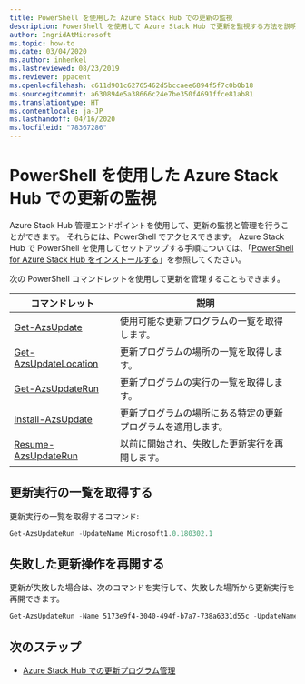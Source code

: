 ```yaml
---
title: PowerShell を使用した Azure Stack Hub での更新の監視
description: PowerShell を使用して Azure Stack Hub で更新を監視する方法を説明します
author: IngridAtMicrosoft
ms.topic: how-to
ms.date: 03/04/2020
ms.author: inhenkel
ms.lastreviewed: 08/23/2019
ms.reviewer: ppacent
ms.openlocfilehash: c611d901c62765462d5bccaee6894f5f7c0b0b18
ms.sourcegitcommit: a630894e5a38666c24e7be350f4691ffce81ab81
ms.translationtype: HT
ms.contentlocale: ja-JP
ms.lasthandoff: 04/16/2020
ms.locfileid: "78367286"
---
```

# <a name="monitor-updates-in-azure-stack-hub-using-powershell"></a>PowerShell を使用した Azure Stack Hub での更新の監視

Azure Stack Hub 管理エンドポイントを使用して、更新の監視と管理を行うことができます。 それらには、PowerShell でアクセスできます。 Azure Stack Hub で PowerShell を使用してセットアップする手順については、「[PowerShell for Azure Stack Hub をインストールする](azure-stack-powershell-install.md)」を参照してください。

次の PowerShell コマンドレットを使用して更新を管理することもできます。

| コマンドレット | 説明 |
|------------------------------------------------------|-------------|
| [Get-AzsUpdate](https://docs.microsoft.com/powershell/module/azs.update.admin/Get-AzsUpdate?view=azurestackps-1.8.0) | 使用可能な更新プログラムの一覧を取得します。 |
| [Get-AzsUpdateLocation](https://docs.microsoft.com/powershell/module/azs.update.admin/Get-AzsUpdateLocation?view=azurestackps-1.8.0)| 更新プログラムの場所の一覧を取得します。 |
| [Get-AzsUpdateRun](https://docs.microsoft.com/powershell/module/azs.update.admin/Get-AzsUpdateRun?view=azurestackps-1.8.0) | 更新プログラムの実行の一覧を取得します。  |
| [Install-AzsUpdate](https://docs.microsoft.com/powershell/module/azs.update.admin/Install-AzsUpdate?view=azurestackps-1.8.0) | 更新プログラムの場所にある特定の更新プログラムを適用します。 |
| [Resume-AzsUpdateRun](https://docs.microsoft.com/powershell/module/azs.update.admin/Resume-AzsUpdateRun?view=azurestackps-1.8.0) | 以前に開始され、失敗した更新実行を再開します。 |

## <a name="get-a-list-of-update-runs"></a>更新実行の一覧を取得する

更新実行の一覧を取得するコマンド:

```powershell
Get-AzsUpdateRun -UpdateName Microsoft1.0.180302.1
```

## <a name="resume-a-failed-update-operation"></a>失敗した更新操作を再開する

更新が失敗した場合は、次のコマンドを実行して、失敗した場所から更新実行を再開できます。

```powershell
Get-AzsUpdateRun -Name 5173e9f4-3040-494f-b7a7-738a6331d55c -UpdateName Microsoft1.0.180305.1 | Resume-AzsUpdateRun
```

## <a name="next-steps"></a>次のステップ

-   [Azure Stack Hub での更新プログラム管理](https://docs.microsoft.com/azure-stack/operator/azure-stack-updates)
